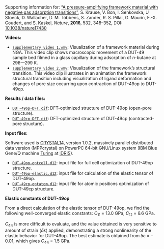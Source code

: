 Supporting information for: [“A pressure-amplifying framework material with negative gas adsorption transitions”](https://doi.org/10.1038/nature17430), S. Krause, V. Bon, I. Senkovska, U Stoeck, D. Wallacher, D. M. Többens, S. Zander, R. S. Pillai, G. Maurin, F.-X. Coudert, and S. Kaskel, _Nature_, **2016**, 532, 348–352, DOI: [10.1038/nature17430](https://doi.org/10.1038/nature17430)


**Videos:**

- [`supplementary video 1.wmv`](supplementary%20video%201.wmv): Visualization of a framework material during NGA. This video clip shows macroscopic movement of a DUT-49 sample bed filmed in a glass capillary during adsorption of _n_-butane at 298—299 K.
- [`supplementary video 2.wmv`](supplementary%20video%202.wmv): Visualization of the framework’s structural transition. This video clip illustrates in an animation the framework structural transition including visualization of ligand deformation and changes of pore size occurring upon contraction of DUT-49op to DUT-49cp.


**Results / data files:**

- [`DUT-49op-DFT.cif`](DUT-49op-DFT.cif): DFT-optimized structure of DUT-49op (open-pore structure).
- [`DUT-49cp-DFT.cif`](DUT-49cp-DFT.cif): DFT-optimized structure of DUT-49cp (contracted-pore structure).


**Input files:**

Software used is [CRYSTAL14](http://www.crystal.unito.it/), version 1.0.2, massively parallel distributed data version (MPPcrystal) on PowerPC  64-bit GNU/Linux system (IBM Blue Gene/Q machine [Turing](http://www.idris.fr/eng/turing/turing-presentation-eng.html) at [IDRIS](http://www.idris.fr/eng/)).

- [`DUT-49op-optcell.d12`](DUT-49op-optcell.d12): input file for full cell optimization of DUT-49op structure.
- [`DUT-49op-elastic.d12`](DUT-49op-elastic.d12): input file for calculation of the elastic tensor of DUT-49op.
- [`DUT-49cp-optatom.d12`](DUT-49cp-optatom.d12): input file for atomic positions optimization of DUT-49cp structure.


**Elastic constants of DUT-49op**

From a direct calculation of the elastic tensor of DUT-49op, we find the following well-converged elastic constants: _C_<sub>11</sub> = 13.0 GPa, _C_<sub>12</sub> = 6.6 GPa.

_C_<sub>44</sub> is more difficult to evaluate, and the value obtained is very sensitive to amount of strain (_δε_) applied, demonstrating a strong nonlinearity of the elastic behavior for DUT-49op. The best estimate is obtained from _δε_ = –0.01, which gives _C_<sub>44</sub> = 1.5 GPa.
